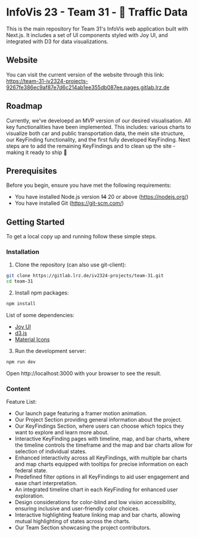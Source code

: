 # InfoVis 23 - Team 31 - 🚗 Traffic Data

This is the main repository for Team 31's InfoVis web application built with Next.js. It includes a set of UI components styled with Joy UI, and integrated with D3 for data visualizations.

## Website
You can visit the current version of the website through this link: https://team-31-iv2324-projects-9267fe386ec9af87e7d6c214ab1ee355db087ee.pages.gitlab.lrz.de

## Roadmap
Currently, we've develoepd an MVP version of our desired visualisation. All key functionalities have been implemented. This includes: various charts to visualize both car and public transportation data, the mein site structure, our KeyFinding functionality, and the first fully developed KeyFinding.
Next steps are to add the remaining KeyFindings and to clean up the site - making it ready to ship 🚀

## Prerequisites

Before you begin, ensure you have met the following requirements:

- You have installed Node.js version ~~14~~ 20 or above (https://nodejs.org/)
- You have installed Git (https://git-scm.com/)

## Getting Started

To get a local copy up and running follow these simple steps.

### Installation

1. Clone the repository (can also use git-client):
```bash
git clone https://gitlab.lrz.de/iv2324-projects/team-31.git
cd team-31
```
2. Install npm packages:
```bash
npm install 
```
List of some dependencies:
- [Joy UI](https://mui.com/joy-ui/getting-started/installation/)
- [d3.js](https://d3js.org/getting-started)
- [Material Icons](https://mui.com/material-ui/material-icons/)
3. Run the development server:
```bash
npm run dev
```
Open http://localhost:3000 with your browser to see the result.

### Content

Feature List:
- Our launch page featuring a framer motion animation.
- Our Project Section providing general information about the project.
- Our KeyFindings Section, where users can choose which topics they want to explore and learn more about.
- Interactive KeyFinding pages with timeline, map, and bar charts, where the timeline controls the timeframe and the map and bar charts allow for selection of individual states.
- Enhanced interactivity across all KeyFindings, with multiple bar charts and map charts equipped with tooltips for precise information on each federal state.
- Predefined filter options in all KeyFindings to aid user engagement and ease chart interpretation.
- An integrated timeline chart in each KeyFinding for enhanced user exploration.
- Design considerations for color-blind and low vision accessibility, ensuring inclusive and user-friendly color choices.
- Interactive highlighting feature linking map and bar charts, allowing mutual highlighting of states across the charts.
- Our Team Section showcasing the project contributors.